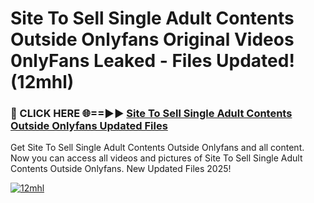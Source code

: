 # Site To Sell Single Adult Contents Outside Onlyfans Original Videos 0nlyFans Leaked - Files Updated! (12mhl)

<h3>🔴 CLICK HERE 🌐==►► <a href="https://tinyurl.com/ehrbuxhb" rel="nofollow">Site To Sell Single Adult Contents Outside Onlyfans Updated Files</a></h3>

Get Site To Sell Single Adult Contents Outside Onlyfans and all content. Now you can access all videos and pictures of Site To Sell Single Adult Contents Outside Onlyfans. New Updated Files 2025!

[![12mhl](https://i.imgur.com/lVYEuWS.gif)](https://tinyurl.com/ehrbuxhb)
